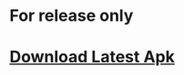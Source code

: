 # For release only
# [Download Latest Apk](https://github.com/anantasak-pcru/wsm-release/releases/latest/download/app-release-universal.apk)
